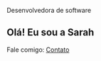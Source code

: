 

Desenvolvedora de software

## Olá! Eu sou a Sarah


Fale comigo: [Contato](https://sarah-m-s.github.io/sobre/contato)




